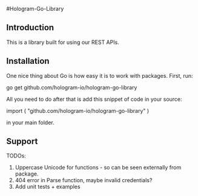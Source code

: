 #Hologram-Go-Library

## Introduction
This is a library built for using our REST APIs.


## Installation

One nice thing about Go is how easy it is to work with packages.
First, run:

go get github.com/hologram-io/hologram-go-library

All you need to do after that is add this snippet of code in your source:

import (
	<your other imports go here>
	"github.com/hologram-io/hologram-go-library"
	<your other imports go here>
)

in your main folder.

## Support

TODOs:
1. Uppercase Unicode for functions - so can be seen externally from package.
2. 404 error in Parse function, maybe invalid credentials?
3. Add unit tests + examples
